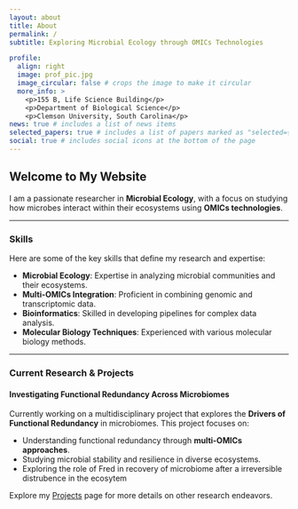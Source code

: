 ```yaml
---
layout: about
title: About
permalink: /
subtitle: Exploring Microbial Ecology through OMICs Technologies

profile:
  align: right
  image: prof_pic.jpg
  image_circular: false # crops the image to make it circular
  more_info: >
    <p>155 B, Life Science Building</p>
    <p>Department of Biological Science</p>
    <p>Clemson University, South Carolina</p>
news: true # includes a list of news items
selected_papers: true # includes a list of papers marked as "selected={true}"
social: true # includes social icons at the bottom of the page
---
```


## Welcome to My Website

I am a passionate researcher in **Microbial Ecology**, with a focus on studying how microbes interact within their ecosystems using **OMICs technologies**.

---

### Skills

Here are some of the key skills that define my research and expertise:

- **Microbial Ecology**: Expertise in analyzing microbial communities and their ecosystems.
- **Multi-OMICs Integration**: Proficient in combining genomic and transcriptomic data.
- **Bioinformatics**: Skilled in developing pipelines for complex data analysis.
- **Molecular Biology Techniques**: Experienced with various molecular biology methods.

---

### Current Research & Projects

#### Investigating Functional Redundancy Across Microbiomes

Currently working on a multidisciplinary project that explores the **Drivers of Functional Redundancy** in microbiomes. This project focuses on:

- Understanding functional redundancy through **multi-OMICs approaches**.
- Studying microbial stability and resilience in diverse ecosystems.
- Exploring the role of Fred in recovery of microbiome after a irreversible distrubence in the ecosytem

Explore my [Projects](/projects/) page for more details on other research endeavors.
